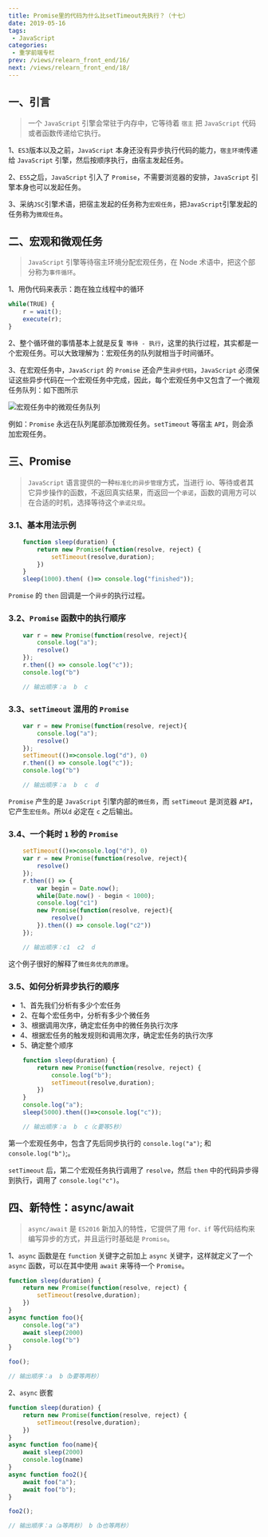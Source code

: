 ```yaml
---
title: Promise里的代码为什么比setTimeout先执行？（十七）
date: 2019-05-16
tags:
 - JavaScript
categories:
 - 重学前端专栏
prev: /views/relearn_front_end/16/
next: /views/relearn_front_end/18/
---
```


## 一、引言

> 一个 `JavaScript` 引擎会常驻于内存中，它等待着 `宿主` 把 `JavaScript` 代码或者函数传递给它执行。

1、`ES3`版本以及之前，`JavaScript` 本身还没有异步执行代码的能力，`宿主环境`传递给 `JavaScript` 引擎，然后按顺序执行，由宿主发起任务。

2、`ES5`之后，`JavaScript` 引入了 `Promise`，不需要浏览器的安排，`JavaScript` 引擎本身也可以发起任务。

3、采纳`JSC`引擎术语，把宿主发起的任务称为`宏观任务`，把`JavaScript`引擎发起的任务称为`微观任务`。

## 二、宏观和微观任务

> `JavaScript` 引擎等待宿主环境分配宏观任务，在 Node 术语中，把这个部分称为`事件循环`。

1、用伪代码来表示：跑在独立线程中的循环

```js
while(TRUE) {
    r = wait();
    execute(r);
}
```

2、整个循环做的事情基本上就是反复 `等待 - 执行`，这里的执行过程，其实都是一个宏观任务。可以大致理解为：宏观任务的队列就相当于时间循环。

3、在宏观任务中，`JavaScript` 的 `Promise` 还会产生`异步代码`，`JavaScript` 必须保证这些异步代码在一个宏观任务中完成，因此，每个宏观任务中又包含了一个微观任务队列：如下图所示

![宏观任务中的微观任务队列](https://static001.geekbang.org/resource/image/16/65/16f70a9a51a65d5302166b0d78414d65.jpg)

例如：`Promise` 永远在队列尾部添加微观任务。`setTimeout` 等宿主 `API`，则会添加宏观任务。

## 三、Promise

> `JavaScript` 语言提供的一种`标准化的异步管理`方式，当进行 io、等待或者其它异步操作的函数，不返回真实结果，而返回一个`承诺`，函数的调用方可以在合适的时机，选择等待这个`承诺兑现`。

### 3.1、基本用法示例

```js
    function sleep(duration) {
        return new Promise(function(resolve, reject) {
            setTimeout(resolve,duration);
        })
    }
    sleep(1000).then( ()=> console.log("finished"));
```

`Promise` 的 `then` 回调是一个`异步`的执行过程。

### 3.2、`Promise` 函数中的执行顺序

```js
    var r = new Promise(function(resolve, reject){
        console.log("a");
        resolve()
    });
    r.then(() => console.log("c"));
    console.log("b")

    // 输出顺序：a  b  c
```

### 3.3、`setTimeout` 混用的 `Promise`

```js
    var r = new Promise(function(resolve, reject){
        console.log("a");
        resolve()
    });
    setTimeout(()=>console.log("d"), 0)
    r.then(() => console.log("c"));
    console.log("b")

    // 输出顺序：a  b  c  d
```

`Promise` 产生的是 `JavaScript` 引擎内部的`微任务`，而 `setTimeout` 是浏览器 `API`，它产生`宏任务`。所以`d` 必定在 `c` 之后输出。

### 3.4、一个耗时 `1` 秒的 `Promise`

```js
    setTimeout(()=>console.log("d"), 0)
    var r = new Promise(function(resolve, reject){
        resolve()
    });
    r.then(() => {
        var begin = Date.now();
        while(Date.now() - begin < 1000);
        console.log("c1")
        new Promise(function(resolve, reject){
            resolve()
        }).then(() => console.log("c2"))
    });

    // 输出顺序：c1  c2  d
```

这个例子很好的解释了`微任务优先的原理`。

### 3.5、如何分析异步执行的顺序

+ 1、首先我们分析有多少个宏任务
+ 2、在每个宏任务中，分析有多少个微任务
+ 3、根据调用次序，确定宏任务中的微任务执行次序
+ 4、根据宏任务的触发规则和调用次序，确定宏任务的执行次序
+ 5、确定整个顺序

```js
    function sleep(duration) {
        return new Promise(function(resolve, reject) {
            console.log("b");
            setTimeout(resolve,duration);
        })
    }
    console.log("a");
    sleep(5000).then(()=>console.log("c"));

    // 输出顺序：a  b  c（c要等5秒）
```

第一个宏观任务中，包含了先后同步执行的 `console.log("a")`; 和 `console.log("b")`;。

`setTimeout` 后，第二个宏观任务执行调用了 `resolve`，然后 `then` 中的代码异步得到执行，调用了 `console.log("c")`。

## 四、新特性：async/await

> `async/await` 是 `ES2016` 新加入的特性，它提供了用 `for、if` 等代码结构来编写异步的方式，并且运行时基础是 `Promise`。

1、`async` 函数是在 `function` 关键字之前加上 `async` 关键字，这样就定义了一个 `async` 函数，可以在其中使用 `await` 来等待一个 `Promise`。

```js
function sleep(duration) {
    return new Promise(function(resolve, reject) {
        setTimeout(resolve,duration);
    })
}
async function foo(){
    console.log("a")
    await sleep(2000)
    console.log("b")
}

foo();

// 输出顺序：a  b（b要等两秒）
```

2、`async` 嵌套

```js
function sleep(duration) {
    return new Promise(function(resolve, reject) {
        setTimeout(resolve,duration);
    })
}
async function foo(name){
    await sleep(2000)
    console.log(name)
}
async function foo2(){
    await foo("a");
    await foo("b");
}

foo2();

// 输出顺序：a（a等两秒） b（b也等两秒）
```
